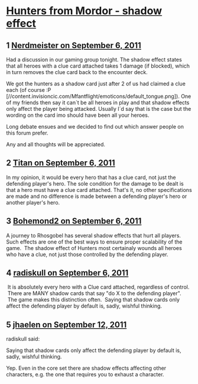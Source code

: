 # [Hunters from Mordor - shadow effect](https://community.fantasyflightgames.com/topic/52766-hunters-from-mordor-shadow-effect/)

## 1 [Nerdmeister on September 6, 2011](https://community.fantasyflightgames.com/topic/52766-hunters-from-mordor-shadow-effect/?do=findComment&comment=524852)

Had a discussion in our gaming group tonight. The shadow effect states that all heroes with a clue card attached takes 1 damage (if blocked), which in turn removes the clue card back to the encounter deck.

We got the hunters as a shadow card just after 2 of us had claimed a clue each (of course :P [//content.invisioncic.com/Mfantflight/emoticons/default_tongue.png]). One of my friends then say it can´t be all heroes in play and that shadow effects only affect the player being attacked. Usually I´d say that is the case but the wording on the card imo should have been all your heroes.

Long debate ensues and we decided to find out which answer people on this forum prefer.

Any and all thoughts will be appreciated.

## 2 [Titan on September 6, 2011](https://community.fantasyflightgames.com/topic/52766-hunters-from-mordor-shadow-effect/?do=findComment&comment=524890)

In my opinion, it would be every hero that has a clue card, not just the defending player's hero. The sole condition for the damage to be dealt is that a hero must have a clue card attached. That's it, no other specifications are made and no difference is made between a defending player's hero or another player's hero.

## 3 [Bohemond2 on September 6, 2011](https://community.fantasyflightgames.com/topic/52766-hunters-from-mordor-shadow-effect/?do=findComment&comment=524931)

A journey to Rhosgobel has several shadow effects that hurt all players.  Such effects are one of the best ways to ensure proper scalability of the game.  The shadow effect of Hunters most certainaly wounds all heroes who have a clue, not just those controlled by the defending player.

## 4 [radiskull on September 6, 2011](https://community.fantasyflightgames.com/topic/52766-hunters-from-mordor-shadow-effect/?do=findComment&comment=524985)

 It is absolutely every hero with a Clue card attached, regardless of control.  There are MANY shadow cards that say "do X to the defending player".  The game makes this distinction often.  Saying that shadow cards only affect the defending player by default is, sadly, wishful thinking.

## 5 [jhaelen on September 12, 2011](https://community.fantasyflightgames.com/topic/52766-hunters-from-mordor-shadow-effect/?do=findComment&comment=527146)

radiskull said:

Saying that shadow cards only affect the defending player by default is, sadly, wishful thinking.



Yep. Even in the core set there are shadow effects affecting other characters, e.g. the one that requires you to exhaust a character.

